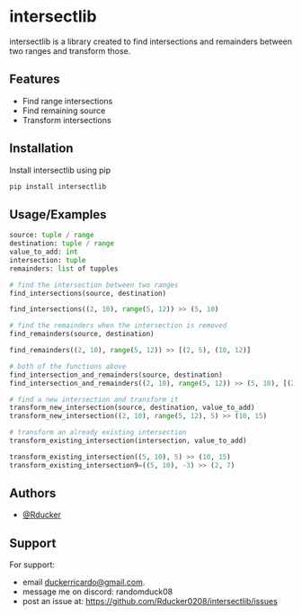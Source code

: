 
# intersectlib

intersectlib is a library created to find intersections and remainders between two ranges and transform those.




## Features

- Find range intersections
- Find remaining source
- Transform intersections


## Installation

Install intersectlib using pip

```bash
pip install intersectlib
```
    
## Usage/Examples

```python
source: tuple / range
destination: tuple / range
value_to_add: int
intersection: tuple
remainders: list of tupples

# find the intersection between two ranges
find_intersections(source, destination)

find_intersections((2, 10), range(5, 12)) >> (5, 10)

# find the remainders when the intersection is removed
find_remainders(source, destination)

find_remainders((2, 10), range(5, 12)) >> [(2, 5), (10, 12)]

# both of the functions above
find_intersection_and_remainders(source, destination)
find_intersection_and_remainders((2, 10), range(5, 12)) >> (5, 10), [(2, 5), (10, 12)]

# find a new intersection and transform it
transform_new_intersection(source, destination, value_to_add)
transform_new_intersection((2, 10), range(5, 12), 5) >> (10, 15)

# transform an already existing intersection
transform_existing_intersection(intersection, value_to_add)

transform_existing_intersection((5, 10), 5) >> (10, 15)
transform_existing_intersection9=((5, 10), -3) >> (2, 7)
```


## Authors

- [@Rducker](https://github.com/Rducker0208)


## Support

For support:
- email duckerricardo@gmail.com.
- message me on discord: randomduck08
- post an issue at: https://github.com/Rducker0208/intersectlib/issues

